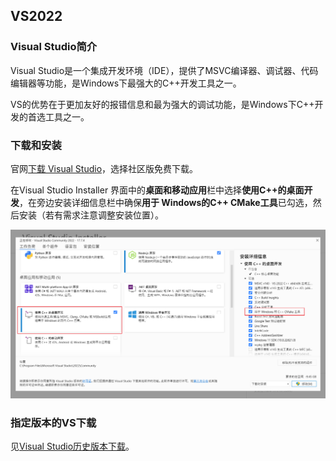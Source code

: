 ## VS2022

### Visual Studio简介

Visual Studio是一个集成开发环境（IDE），提供了MSVC编译器、调试器、代码编辑器等功能，是Windows下最强大的C++开发工具之一。

VS的优势在于更加友好的报错信息和最为强大的调试功能，是Windows下C++开发的首选工具之一。

### 下载和安装

官网[下载 Visual Studio](https://visualstudio.microsoft.com/zh-hans/downloads/)，选择社区版免费下载。

在Visual Studio Installer 界面中的**桌面和移动应用**栏中选择**使用C++的桌面开发**，在旁边安装详细信息栏中确保**用于 Windows的C++ CMake工具**已勾选，然后安装（若有需求注意调整安装位置）。

![](./imgs/vs2022.png)

### 指定版本的VS下载

见[Visual Studio历史版本下载](https://learn.microsoft.com/en-us/visualstudio/releases/2022/release-history#updating-your-installation-to-a-specific-release)。